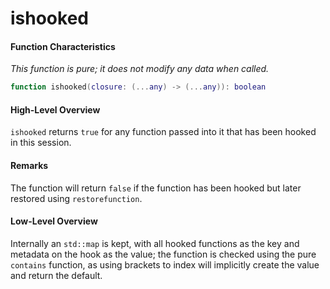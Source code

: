 # ishooked

#### Function Characteristics

_This function is pure; it does not modify any data when called._

```lua
function ishooked(closure: (...any) -> (...any)): boolean
```

#### High-Level Overview

`ishooked` returns `true` for any function passed into it that has been hooked in this session.

#### Remarks

The function will return `false` if the function has been hooked but later restored using `restorefunction`.

#### Low-Level Overview

Internally an `std::map` is kept, with all hooked functions as the key and metadata on the hook as the value; the function is checked using the pure `contains` function, as using brackets to index will implicitly create the value and return the default.
